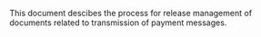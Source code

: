 This document descibes the process for release management of documents related to transmission of payment messages.
